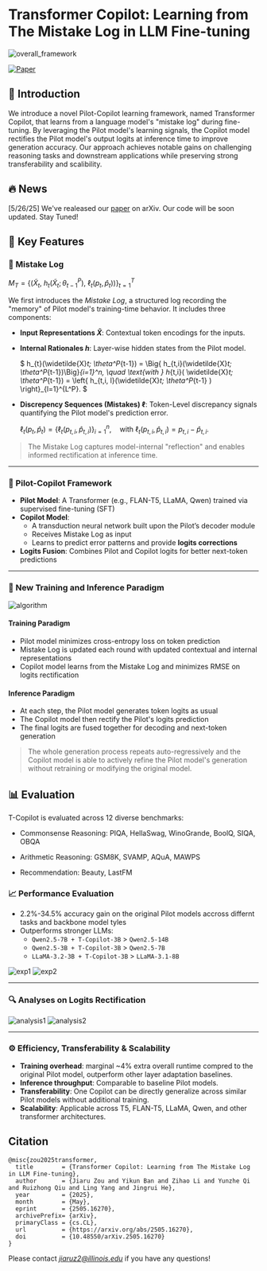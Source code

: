 # Transformer Copilot: Learning from The Mistake Log in LLM Fine-tuning

![overall_framework](imgs/overall_framework.png)

[![Paper](https://img.shields.io/badge/arXiv-paper-b31b1b)](https://www.arxiv.org/pdf/2505.16270) &nbsp;&nbsp;


## 📖 **Introduction**
We introduce a novel Pilot-Copilot learning framework, named Transformer Copilot, that learns from a language model's "mistake log" during fine-tuning. By leveraging the Pilot model's learning signals, the Copilot model rectifies the Pilot model's output logits at inference time to improve generation accuracy. Our approach achieves notable gains on challenging reasoning tasks and downstream applications while preserving strong transferability and scalibility.

## 🔥 **News**
[5/26/25] We've realeased our [paper](https://www.arxiv.org/pdf/2505.16270) on arXiv. Our code will be soon updated. Stay Tuned!

## 🚀 **Key Features**

### 🧾 Mistake Log 

$M_T = \bigg\{ \left(\widetilde{X}_t, \ h_t(\widetilde{X}_t; \theta^P_{t-1}), \ \ell_t(p_t, \hat{p}_t) \right) \bigg\}_{t=1}^T$

We first introduces the *Mistake Log*, a structured log recording the "memory" of Pilot model's training-time behavior. It includes three components:
- **Input Representations $\widetilde{X}$**: Contextual token encodings for the inputs.
- **Internal Rationales $h$**: Layer-wise hidden states from the Pilot model.

  $ h_{t}(\widetilde{X}_t; \theta^P_{t-1}) = \Big\{ h_{t,i}(\widetilde{X}_t; \theta^P_{t-1})\Big\}_{i=1}^n, \quad \text{with } h_{t,i}( \widetilde{X}_t; \theta^P_{t-1}) = \left\{ h_{t,i, l}(\widetilde{X}_t; \theta^P_{t-1} ) \right\}_{l=1}^{L^P}. $
- **Discrepency Sequences (Mistakes) $\ell$**: Token-Level discrepancy signals quantifying the Pilot model's prediction error.

  $\ell_t(p_t, \hat{p}_t) = \left\{ \ell_t(p_{t,i}, \hat{p}_{t,i}) \right\}_{i=1}^n, \quad \text{with } \ell_t(p_{t,i}, \hat{p}_{t,i}) = p_{t,i} - \hat{p}_{t,i}.$

> The Mistake Log captures model-internal "reflection" and enables informed rectification at inference time.
---
### 🧠 Pilot-Copilot Framework

- **Pilot Model**: A Transformer (e.g., FLAN-T5, LLaMA, Qwen) trained via supervised fine-tuning (SFT)
- **Copilot Model**:
  - A transduction neural network built upon the Pilot’s decoder module
  - Receives Mistake Log as input
  - Learns to predict error patterns and provide **logits corrections**
- **Logits Fusion**: Combines Pilot and Copilot logits for better next-token predictions

---
### 🔮 New Training and Inference Paradigm

![algorithm](imgs/algorithm.png)

#### **Training Paradigm**
- Pilot model minimizes cross-entropy loss on token prediction
- Mistake Log is updated each round with updated contextual and internal representations
- Copilot model learns from the Mistake Log and minimizes RMSE on logits rectification

#### **Inference Paradigm**
- At each step, the Pilot model generates token logits as usual
- The Copilot model then rectify the Pilot's logits prediction
- The final logits are fused together for decoding and next-token generation

> The whole generation process repeats auto-regressively and the Copilot model is able to actively refine the Pilot model's generation without retraining or modifying the original model.

## 📊 Evaluation
T-Copilot is evaluated across 12 diverse benchmarks:

- Commonsense Reasoning: PIQA, HellaSwag, WinoGrande, BoolQ, SIQA, OBQA

- Arithmetic Reasoning: GSM8K, SVAMP, AQuA, MAWPS

- Recommendation: Beauty, LastFM

### 📈 Performance Evaluation
- 2.2%-34.5% accuracy gain on the original Pilot models accross differnt tasks and backbone model tyles
- Outperforms stronger LLMs:
  - `Qwen2.5-7B + T-Copilot-3B` > `Qwen2.5-14B`
  - `Qwen2.5-3B + T-Copilot-3B` > `Qwen2.5-7B`
  - `LLaMA-3.2-3B + T-Copilot-3B` > `LLaMA-3.1-8B`

![exp1](imgs/exp1.png)
![exp2](imgs/exp2.png)

---
### 🔍 Analyses on Logits Rectification

![analysis1](imgs/analysis1.png)
![analysis2](imgs/analysis2.png)

---

### ⚙️ Efficiency, Transferability & Scalability

- **Training overhead**: marginal ~4% extra overall runtime compred to the original Pilot model, outperform other layer adaptation baselines.
- **Inference throughput**: Comparable to baseline Pilot models.
- **Transferability**: One Copilot can be directly generalize across similar Pilot models without additional training.
- **Scalability**: Applicable across T5, FLAN-T5, LLaMA, Qwen, and other transformer architectures.



## **Citation**
```
@misc{zou2025transformer,
  title        = {Transformer Copilot: Learning from The Mistake Log in LLM Fine-tuning},
  author       = {Jiaru Zou and Yikun Ban and Zihao Li and Yunzhe Qi and Ruizhong Qiu and Ling Yang and Jingrui He},
  year         = {2025},
  month        = {May},
  eprint       = {2505.16270},
  archivePrefix= {arXiv},
  primaryClass = {cs.CL},
  url          = {https://arxiv.org/abs/2505.16270},
  doi          = {10.48550/arXiv.2505.16270}
}
```

Please contact *jiaruz2@illinois.edu* if you have any questions!
